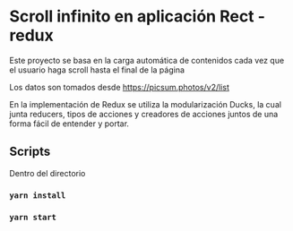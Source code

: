 # Scroll infinito en aplicación Rect - redux
Este proyecto se basa en la carga automática de contenidos cada vez que el usuario haga scroll hasta el final de la página

Los datos son tomados desde 
https://picsum.photos/v2/list

En la implementación de Redux se utiliza la modularización Ducks, la cual junta reducers, tipos de acciones y creadores de acciones juntos de una forma fácil de entender y portar.   




##  Scripts

Dentro del directorio
### `yarn install`
### `yarn start`